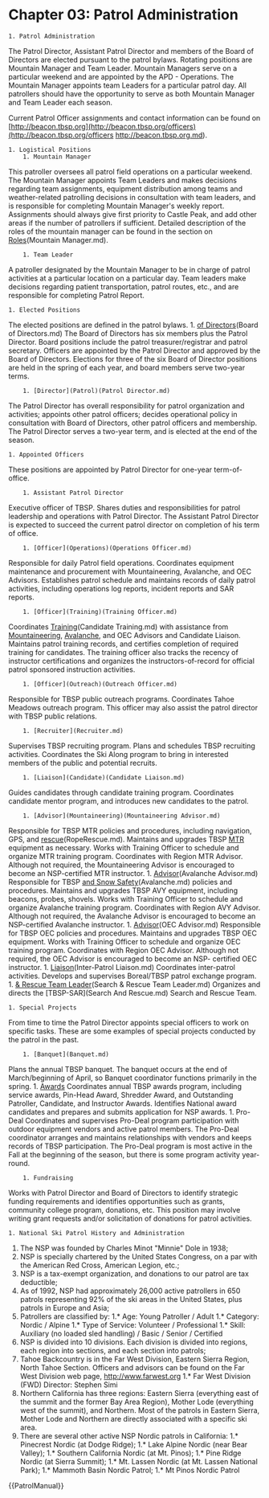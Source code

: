 # Chapter 03: Patrol Administration

    1. Patrol Administration
The Patrol Director, Assistant Patrol Director and members of the Board of Directors are elected pursuant to the patrol bylaws.
Rotating positions are Mountain Manager and Team Leader. Mountain Managers serve on a particular weekend and are appointed by the APD - Operations. The Mountain Manager appoints team Leaders for a particular patrol day. All patrollers should have the opportunity to serve as both Mountain Manager and Team Leader each season.

Current Patrol Officer assignments and contact information can be found on [http://beacon.tbsp.org](http://beacon.tbsp.org/officers)(http://beacon.tbsp.org/officers http://beacon.tbsp.org.md).

    1. Logistical Positions
        1. Mountain Manager
This patroller oversees all patrol field operations on a particular weekend. 
The Mountain Manager appoints Team Leaders and makes decisions regarding team assignments, equipment distribution among teams and weather-related patrolling decisions in consultation with team leaders, and is responsible for completing Mountain Manager's weekly report. 
Assignments should always give first priority to Castle Peak, and add other areas if the number of patrollers if sufficient. 
Detailed description of the roles of the mountain manager can be found in the section on [Roles](Patroller)(Mountain Manager.md).

        1. Team Leader
A patroller designated by the Mountain Manager to be in charge of patrol activities at a particular location on a particular day. Team leaders make decisions regarding patient transportation, patrol routes, etc., and are responsible for completing Patrol Report.


    1. Elected Positions
The elected positions are defined in the patrol bylaws.
        1. [of Directors](Board)(Board of Directors.md)
The Board of Directors has six members plus the Patrol Director. Board positions include the patrol treasurer/registrar and patrol secretary. Officers are appointed by the Patrol Director and approved by the Board of Directors. Elections for three of the six Board of Director positions are held in the spring of each year, and board members serve two-year terms.

        1. [Director](Patrol)(Patrol Director.md)
The Patrol Director has overall responsibility for patrol organization and activities; appoints other patrol officers; decides operational policy in consultation with Board of Directors, other patrol officers and membership.
The Patrol Director serves a two-year term, and is elected at the end of the season. 

    1. Appointed Officers
These positions are appointed by Patrol Director for one-year term-of-office.

        1. Assistant Patrol Director
Executive officer of TBSP. Shares duties and responsibilities for patrol leadership and operations with Patrol Director. 
The Assistant Patrol Director is expected to succeed the current patrol director on completion of his term of office.

        1. [Officer](Operations)(Operations Officer.md)
Responsible for daily Patrol field operations. Coordinates equipment maintenance and procurement with Mountaineering, Avalanche, and OEC Advisors. Establishes patrol schedule and maintains records of daily patrol activities, including operations log reports, incident reports and
SAR reports.

        1. [Officer](Training)(Training Officer.md)
Coordinates [Training](Candidate)(Candidate Training.md) with assistance from [Mountaineering](Mountaineering.md), [Avalanche](Avalanche.md),
and OEC Advisors and Candidate Liaison. Maintains patrol training records, and certifies completion of required training for candidates. The training officer also tracks the recency of instructor certifications and organizes the instructors-of-record for official patrol sponsored instruction activities.


        1. [Officer](Outreach)(Outreach Officer.md)
Responsible for TBSP public outreach programs. Coordinates Tahoe Meadows outreach program. This officer may also assist the patrol director with TBSP public relations.

        1. [Recruiter](Recruiter.md)
Supervises TBSP recruiting program. Plans and schedules TBSP recruiting activities. Coordinates the Ski Along program to bring in interested members of the public and potential recruits. 

        1. [Liaison](Candidate)(Candidate Liaison.md)
Guides candidates through candidate training program. Coordinates candidate
mentor program, and introduces new candidates to the patrol.

        1. [Advisor](Mountaineering)(Mountaineering Advisor.md)
Responsible for TBSP MTR policies and procedures, including navigation, GPS,
and [rescue](rope)(RopeRescue.md). Maintains and upgrades TBSP [MTR](Mountaineering.md) equipment as necessary. 
Works with Training Officer to schedule and organize MTR training program. Coordinates with Region MTR Advisor. Although
not required, the Mountaineering Advisor is encouraged to become an NSP-certified MTR instructor.
        1. [Advisor](Avalanche)(Avalanche Advisor.md)
Responsible for TBSP [and Snow Safety](Avalanche)(Avalanche.md) policies and procedures. Maintains and upgrades TBSP
AVY equipment, including beacons, probes, shovels. Works with Training Officer to schedule and 
organize Avalanche training program. Coordinates with Region AVY Advisor. Although not required, the Avalanche
Advisor is encouraged to become an NSP-certified Avalanche instructor.
        1. [Advisor](OEC)(OEC Advisor.md)
Responsible for TBSP OEC policies and procedures. Maintains and upgrades TBSP OEC
equipment. Works with Training Officer to schedule and organize OEC training program. Coordinates
with Region OEC Advisor. Although not required, the OEC Advisor is encouraged to become an NSP-
certified OEC instructor.
        1. [Liaison](Inter-Patrol)(Inter-Patrol Liaison.md)
Coordinates inter-patrol activities. Develops and supervises Boreal/TBSP patrol exchange program.
        1. [& Rescue Team Leader](Search)(Search & Rescue Team Leader.md)
Organizes and directs the [TBSP-SAR](Search And Rescue.md) Search and Rescue Team.

    1. Special Projects
From time to time the Patrol Director appoints special officers to work on specific tasks. These are some examples of special projects conducted by the patrol in the past.

        1. [Banquet](Banquet.md)
Plans the annual TBSP banquet. The banquet occurs at the end of March/beginning of April,
so Banquet coordinator functions primarily in the spring.
        1. [Awards](Awards.md)
Coordinates annual TBSP awards program, including service awards, Pin-Head Award, Shredder Award, and Outstanding Patroller, Candidate, and Instructor Awards. Identifies National award candidates and prepares and submits application for NSP awards.
        1. Pro-Deal
Coordinates and supervises Pro-Deal program participation with outdoor equipment vendors
and active patrol members. The Pro-Deal coordinator arranges and maintains relationships with vendors
and keeps records of TBSP participation. The Pro-Deal program is most active in the Fall at the beginning of the season, but there is some program activity year-round.

        1. Fundraising
Works with Patrol Director and Board of Directors to identify strategic funding requirements
and identifies opportunities such as grants, community college program, donations, etc. This position
may involve writing grant requests and/or solicitation of donations for patrol activities.

    1. National Ski Patrol History and Administration
  1. The NSP was founded by Charles Minot "Minnie" Dole in 1938;
  1. NSP is specially chartered by the United States Congress, on a par with the American Red Cross, American Legion, etc.;
  1. NSP is a tax-exempt organization, and donations to our patrol are tax deductible;
  1. As of 1992, NSP had approximately 26,000 active patrollers in 650 patrols representing 92% of the ski areas in the United States, plus patrols in Europe and Asia;
  1. Patrollers are classified by:
  1.* Age: Young Patroller / Adult
  1.* Category: Nordic / Alpine
  1.* Type of Service: Volunteer / Professional
  1.* Skill: Auxiliary (no loaded sled handling) / Basic / Senior / Certified
  1. NSP is divided into 10 divisions. Each division is divided into regions, each region into sections, and each section into patrols;
  1. Tahoe Backcountry is in the Far West Division, Eastern Sierra Region, North Tahoe Section. Officers and advisors can be found on the Far West Division web page, http://www.farwest.org
  1.* Far West Division (FWD) Director: Stephen Simi
  1. Northern California has three regions: Eastern Sierra (everything east of the summit and the former Bay Area Region), Mother Lode (everything west of the summit), and Northern. Most of the patrols in Eastern Sierra, Mother Lode and Northern are directly associated with a specific ski area.
  1. There are several other active NSP Nordic patrols in California:
  1.* Pinecrest Nordic (at Dodge Ridge);
  1.* Lake Alpine Nordic (near Bear Valley);
  1.* Southern California Nordic (at Mt. Pinos);
  1.* Pine Ridge Nordic (at Sierra Summit); 
  1.* Mt. Lassen Nordic (at Mt. Lassen National Park);
  1.* Mammoth Basin Nordic Patrol;
  1.* Mt Pinos Nordic Patrol

{{PatrolManual}}